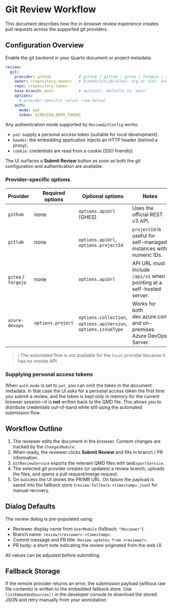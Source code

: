 # Git Review Workflow

This document describes how the in-browser review experience creates pull requests across the supported git providers.

## Configuration Overview

Enable the git backend in your Quarto document or project metadata:

```yaml
review:
  git:
    provider: github            # github | gitlab | gitea | forgejo | azure-devops
    owner: <repository-owner>   # GitHub/GitLab/Gitea: org or user. Azure DevOps: organisation.
    repo: <repository-name>
    base-branch: main           # optional; defaults to `main`
    options:
      # provider-specific values (see below)
    auth:
      mode: pat
      token: ${REVIEW_REPO_TOKEN}
```

Any authentication mode supported by `ReviewGitConfig` works:

- `pat`: supply a personal access token (suitable for local development).
- `header`: the embedding application injects an HTTP header (behind a proxy).
- `cookie`: credentials are read from a cookie (SSO friendly).  

The UI surfaces a **Submit Review** button as soon as both the git configuration and authentication are available.

### Provider-specific options

| Provider        | Required options            | Optional options                    | Notes |
|-----------------|-----------------------------|-------------------------------------|-------|
| `github`        | none                        | `options.apiUrl` (GHES)             | Uses the official REST v3 API. |
| `gitlab`        | none                        | `options.apiUrl`, `options.projectId` | `projectId` is useful for self-managed instances with numeric IDs. |
| `gitea` / `forgejo` | none                    | `options.apiUrl`                    | API URL must include `/api/v1` when pointing at a self-hosted server. |
| `azure-devops`  | `options.project`           | `options.collection`, `options.apiVersion`, `options.issueType` | Works for both dev.azure.com and on-premises Azure DevOps Server. |

> ℹ️  The automated flow is not available for the `local` provider because it has no remote API.

### Supplying personal access tokens

When `auth.mode` is set to `pat`, you can omit the token in the document metadata. In that case the UI asks for a personal access token the first time you submit a review, and the token is kept only in memory for the current browser session—it is **not** written back to the QMD file. This allows you to distribute credentials out-of-band while still using the automated submission flow.

## Workflow Outline

1. The reviewer edits the document in the browser. Content changes are tracked by the `ChangesModule`.
2. When ready, the reviewer clicks **Submit Review** and fills in branch / PR information.
3. `GitReviewService` exports the relevant QMD files with `QmdExportService`.
4. The selected git provider creates (or updates) a review branch, uploads the files, and opens a pull request/merge request.
5. On success the UI shows the PR/MR URL. On failure the payload is saved into the fallback store (`review-fallback-<timestamp>.json`) for manual recovery.

## Dialog Defaults

The review dialog is pre-populated using:

- Reviewer display name from `UserModule` (fallback: `"Reviewer"`).
- Branch name: `review/<reviewer>-<timestamp>`.
- Commit message and PR title: `Review updates from <reviewer>`.
- PR body: a short note indicating the review originated from the web UI.

All values can be adjusted before submitting.

## Fallback Storage

If the remote provider returns an error, the submission payload (without raw file contents) is written to the embedded fallback store. Use `listEmbeddedSources()` in the developer console to download the stored JSON and retry manually from your workstation.
